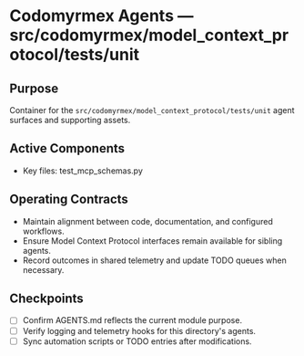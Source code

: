 # Codomyrmex Agents — src/codomyrmex/model_context_protocol/tests/unit

## Purpose
Container for the `src/codomyrmex/model_context_protocol/tests/unit` agent surfaces and supporting assets.

## Active Components
- Key files: test_mcp_schemas.py

## Operating Contracts
- Maintain alignment between code, documentation, and configured workflows.
- Ensure Model Context Protocol interfaces remain available for sibling agents.
- Record outcomes in shared telemetry and update TODO queues when necessary.

## Checkpoints
- [ ] Confirm AGENTS.md reflects the current module purpose.
- [ ] Verify logging and telemetry hooks for this directory's agents.
- [ ] Sync automation scripts or TODO entries after modifications.
